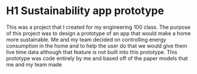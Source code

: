 # H1 Sustainability app prototype
This was a project that I created for my engineering 100 class.
The purpose of this project was to design a prototype of an app that would make a home more sustainable.
Me and my team decided on controlling energy consumption in the home and to help the user do that we would give them live time data
although that feature is not built into this prototype.
This prototype was code entirely by me and based off of the paper models that me and my team made